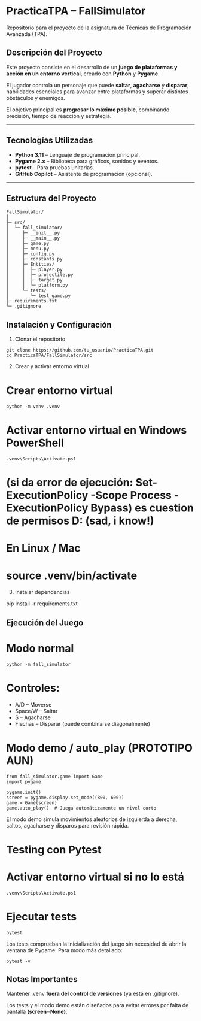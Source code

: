 # PracticaTPA – FallSimulator

Repositorio para el proyecto de la asignatura de Técnicas de Programación Avanzada (TPA).

## Descripción del Proyecto

Este proyecto consiste en el desarrollo de un **juego de plataformas y acción en un entorno vertical**, creado con **Python** y **Pygame**.  

El jugador controla un personaje que puede **saltar**, **agacharse** y **disparar**, habilidades esenciales para avanzar entre plataformas y superar distintos obstáculos y enemigos.  

El objetivo principal es **progresar lo máximo posible**, combinando precisión, tiempo de reacción y estrategia.

---

## Tecnologías Utilizadas

- **Python 3.11** – Lenguaje de programación principal.  
- **Pygame 2.x** – Biblioteca para gráficos, sonidos y eventos.  
- **pytest** – Para pruebas unitarias.  
- **GitHub Copilot** – Asistente de programación (opcional).  

---

## Estructura del Proyecto

```text
FallSimulator/
│
├─ src/
│  └─ fall_simulator/
│     ├─ __init__.py
│     ├─ __main__.py
│     ├─ game.py
│     ├─ menu.py
│     ├─ config.py
│     ├─ constants.py
│     ├─ Entities/
│     │  ├─ player.py
│     │  ├─ projectile.py
│     │  ├─ target.py
│     │  └─ platform.py
│     └─ tests/
│        └─ test_game.py
├─ requirements.txt
└─ .gitignore
```
## Instalación y Configuración
1. Clonar el repositorio
```
git clone https://github.com/tu_usuario/PracticaTPA.git
cd PracticaTPA/FallSimulator/src
```

2. Crear y activar entorno virtual
# Crear entorno virtual
```
python -m venv .venv
```

# Activar entorno virtual en Windows PowerShell
```
.venv\Scripts\Activate.ps1
```
# (si da error de ejecución: Set-ExecutionPolicy -Scope Process -ExecutionPolicy Bypass) es cuestion de permisos D: (sad, i know!)

# En Linux / Mac
# source .venv/bin/activate

3. Instalar dependencias

pip install -r requirements.txt

## Ejecución del Juego
# Modo normal
```
python -m fall_simulator
```

# Controles:

- A/D – Moverse
- Space/W – Saltar
- S – Agacharse
- Flechas – Disparar (puede combinarse diagonalmente)

# Modo demo / auto_play (PROTOTIPO AUN)
```
from fall_simulator.game import Game
import pygame

pygame.init()
screen = pygame.display.set_mode((800, 600))
game = Game(screen)
game.auto_play()  # Juega automáticamente un nivel corto
```

El modo demo simula movimientos aleatorios de izquierda a derecha, saltos, agacharse y disparos para revisión rápida.


# Testing con Pytest

# Activar entorno virtual si no lo está
```
.venv\Scripts\Activate.ps1
```

# Ejecutar tests
```
pytest
```

Los tests comprueban la inicialización del juego sin necesidad de abrir la ventana de Pygame.
Para modo más detallado:
```
pytest -v
```

## Notas Importantes

Mantener .venv **fuera del control de versiones** (ya está en .gitignore).

Los tests y el modo demo están diseñados para evitar errores por falta de pantalla **(screen=None)**.